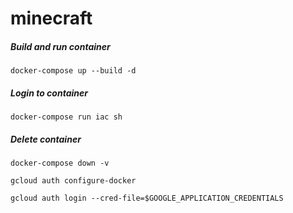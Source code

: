 # minecraft

##### Build and run container
```shell
docker-compose up --build -d
```
##### Login to container
```shell
docker-compose run iac sh
```

##### Delete container
```shell
docker-compose down -v
```

```shell
gcloud auth configure-docker
```

```shell
gcloud auth login --cred-file=$GOOGLE_APPLICATION_CREDENTIALS
```
